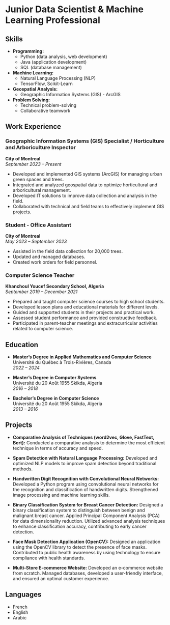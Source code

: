 # Junior Data Scientist & Machine Learning Professional

## Skills
- **Programming:**
  - Python (data analysis, web development)
  - Java (application development)
  - SQL (database management)
- **Machine Learning:**
  - Natural Language Processing (NLP)
  - TensorFlow, Scikit-Learn
- **Geospatial Analysis:**
  - Geographic Information Systems (GIS) - ArcGIS
- **Problem Solving:**
  - Technical problem-solving
  - Collaborative teamwork

## Work Experience

### Geographic Information Systems (GIS) Specialist / Horticulture and Arboriculture Inspector
**City of Montreal**  
*September 2023 – Present*
- Developed and implemented GIS systems (ArcGIS) for managing urban green spaces and trees.
- Integrated and analyzed geospatial data to optimize horticultural and arboricultural management.
- Developed IT solutions to improve data collection and analysis in the field.
- Collaborated with technical and field teams to effectively implement GIS projects.

### Student - Office Assistant
**City of Montreal**  
*May 2023 – September 2023*
- Assisted in the field data collection for 20,000 trees.
- Updated and managed databases.
- Created work orders for field personnel.

### Computer Science Teacher
**Khanchoul Youcef Secondary School, Algeria**  
*September 2019 – December 2021*
- Prepared and taught computer science courses to high school students.
- Developed lesson plans and educational materials for different levels.
- Guided and supported students in their projects and practical work.
- Assessed student performance and provided constructive feedback.
- Participated in parent-teacher meetings and extracurricular activities related to computer science.

## Education

- **Master’s Degree in Applied Mathematics and Computer Science**  
  Université du Québec à Trois-Rivières, Canada  
  *2022 – 2024*

- **Master’s Degree in Computer Systems**  
  Université du 20 Août 1955 Skikda, Algeria  
  *2016 – 2018*

- **Bachelor’s Degree in Computer Science**  
  Université du 20 Août 1955 Skikda, Algeria  
  *2013 – 2016*

## Projects

- **Comparative Analysis of Techniques (word2vec, Glove, FastText, Bert):** Conducted a comparative analysis to determine the most efficient technique in terms of accuracy and speed.

- **Spam Detection with Natural Language Processing:** Developed and optimized NLP models to improve spam detection beyond traditional methods.

- **Handwritten Digit Recognition with Convolutional Neural Networks:** Developed a Python program using convolutional neural networks for the recognition and classification of handwritten digits. Strengthened image processing and machine learning skills.

- **Binary Classification System for Breast Cancer Detection:** Designed a binary classification system to distinguish between benign and malignant breast cancer. Applied Principal Component Analysis (PCA) for data dimensionality reduction. Utilized advanced analysis techniques to enhance classification accuracy, contributing to early cancer detection.

- **Face Mask Detection Application (OpenCV):** Designed an application using the OpenCV library to detect the presence of face masks. Contributed to public health awareness by using technology to ensure compliance with health standards.

- **Multi-Store E-commerce Website:** Developed an e-commerce website from scratch. Managed databases, developed a user-friendly interface, and ensured an optimal customer experience.

## Languages
- French
- English
- Arabic
